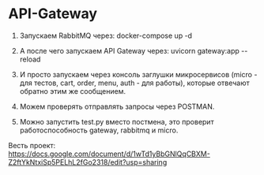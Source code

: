 # API-Gateway

1) Запускаем RabbitMQ через: docker-compose up -d

2) А после чего запускаем API Gateway через: uvicorn gateway:app --reload

3) И просто запускаем через консоль заглушки микросервисов (micro - для тестов, cart, order, menu, auth - для работы), которые отвечают обратно этим же сообщением.

4) Можем проверять отправлять запросы через POSTMAN.

5) Можно запустить test.py вместо постмена, это проверит работоспособность gateway, rabbitmq и micro.

Весть проект:
https://docs.google.com/document/d/1wTd1yBbGNlQqCBXM-Z2ftYkNtxiSp5PELhL2fGo2318/edit?usp=sharing
